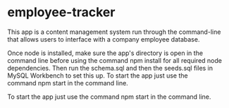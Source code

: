 # employee-tracker

This app is a content management system run through the command-line that allows users to interface with a company employee database. 

Once node is installed, make sure the app's directory is open in the command line before using the command npm install for all required node dependencies.
Then run the schema.sql and then the seeds.sql files in MySQL Workbench to set this up.
To start the app just use the command npm start in the command line.

To start the app just use the command npm start in the command line.
